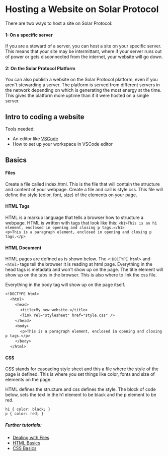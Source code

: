 # Hosting a Website on Solar Protocol

There are two ways to host a site on Solar Protocol: 

#### 1: On a specific server
If you are a steward of a server, you can host a site on your specific server. This means that your site may be intermittant, where if your server runs out of power or gets disconnected from the internet, your website will go down. 

#### 2: On the Solar Protocol Platform

You can also publish a website on the Solar Protocol platform, even if you aren't stewarding a server. The platform is served from different servers in the network depending on which is generating the most energy at the time. This gives the platform more uptime than if it were hosted on a single server.

## Intro to coding a website

Tools needed:

* An editor like [VSCode](https://code.visualstudio.com/)   
* How to set up your workspace in VSCode editor    

## Basics
#### Files

Create a file called index.html. This is the file that will contain the structure and content of your webpage. Create a file and call is style.css. This file will define the style (color, font, size) of the elements on your page.

#### HTML Tags
HTML is a markup language that tells a browser how to structure a webpage. 
HTML is written with tags that look like this: 
`<h1>This is an h1 element, enclosed in opening and closing p tags.</h1>`   
`<p>This is a paragraph element, enclosed in opening and closing p tags.</p>`   

#### HTML Document

HTML pages are defined as is shown below. The `<!DOCTYPE html>` and `<html>` tags tell the browser it is reading at html page. Everything in the head tags is metadata and won't show up on the page. The title element will show up on the tabs in the browser. This is also where to link the css file.

Everything in the body tag will show up on the page itself.

`<!DOCTYPE html>`  
&nbsp;&nbsp;&nbsp;&nbsp;`<html>`  
&nbsp;&nbsp;&nbsp;&nbsp;&nbsp;&nbsp;&nbsp;&nbsp;`<head>`  
&nbsp;&nbsp;&nbsp;&nbsp;&nbsp;&nbsp;&nbsp;&nbsp;&nbsp;&nbsp;&nbsp;&nbsp;`<title>My new website.</title>`   
&nbsp;&nbsp;&nbsp;&nbsp;&nbsp;&nbsp;&nbsp;&nbsp;&nbsp;&nbsp;&nbsp;&nbsp;`<link rel="stylesheet" href="style.css" />`  
&nbsp;&nbsp;&nbsp;&nbsp;&nbsp;&nbsp;&nbsp;&nbsp;`</head>`   
&nbsp;&nbsp;&nbsp;&nbsp;&nbsp;&nbsp;&nbsp;&nbsp;`<body>`  
&nbsp;&nbsp;&nbsp;&nbsp;&nbsp;&nbsp;&nbsp;&nbsp;&nbsp;&nbsp;&nbsp;&nbsp;`<p>This is a paragraph element, enclosed in opening and closing p tags.</p>`   
&nbsp;&nbsp;&nbsp;&nbsp;&nbsp;&nbsp;&nbsp;&nbsp;`</body>`   
&nbsp;&nbsp;&nbsp;&nbsp;`</html>`

#### CSS 

CSS stands for cascading style sheet and this a file where the style of the page is defined. This is where you set things like color, fonts and size of elements on the page.

HTML defines the structure and css defines the style. The block of code below, sets the text in the h1 element to be black and the p element to be red.

`h1 { color: black;
}`  
`p {
  color: red;
} `


##### Further tutorials:
* [Dealing with Files](https://developer.mozilla.org/en-US/docs/Learn/Getting_started_with_the_web/Dealing_with_files)
* [HTML Basics](https://developer.mozilla.org/en-US/docs/Learn/Getting_started_with_the_web/HTML_basics)
* [CSS Basics](https://developer.mozilla.org/en-US/docs/Learn/Getting_started_with_the_web/CSS_basics)






